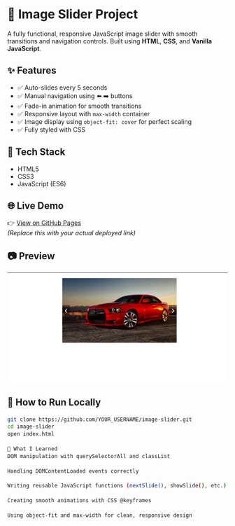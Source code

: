 # 📸 Image Slider Project

A fully functional, responsive JavaScript image slider with smooth transitions and navigation controls. Built using **HTML**, **CSS**, and **Vanilla JavaScript**.

## ✨ Features

- ✅ Auto-slides every 5 seconds
- ✅ Manual navigation using ⬅️ ➡️ buttons
- ✅ Fade-in animation for smooth transitions
- ✅ Responsive layout with `max-width` container
- ✅ Image display using `object-fit: cover` for perfect scaling
- ✅ Fully styled with CSS

## 🔧 Tech Stack

- HTML5
- CSS3
- JavaScript (ES6)

## 🌐 Live Demo

👉 [View on GitHub Pages](https://yashsarode31.github.io/Image-Slider/)  
*(Replace this with your actual deployed link)*

## 📷 Preview

![Slider Preview](./screenshot.png)  

## 📂 How to Run Locally

```bash
git clone https://github.com/YOUR_USERNAME/image-slider.git
cd image-slider
open index.html

🧠 What I Learned
DOM manipulation with querySelectorAll and classList

Handling DOMContentLoaded events correctly

Writing reusable JavaScript functions (nextSlide(), showSlide(), etc.)

Creating smooth animations with CSS @keyframes

Using object-fit and max-width for clean, responsive design
